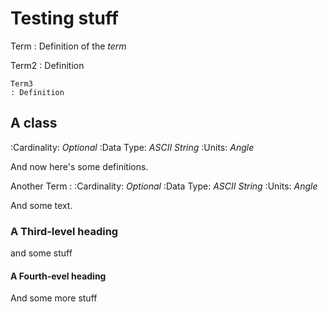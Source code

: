 # Testing stuff

Term
: Definition of the *term*

  Term2
  : Definition

    Term3
    : Definition  
  


## A class
:Cardinality: *Optional*
:Data Type: *ASCII String*
:Units: *Angle*
  
And now here's some definitions.

Another Term
: :Cardinality: *Optional*
  :Data Type: *ASCII String*
  :Units: *Angle*
  
  And some text.

### A Third-level heading

and some stuff

#### A Fourth-evel heading

And some more stuff
